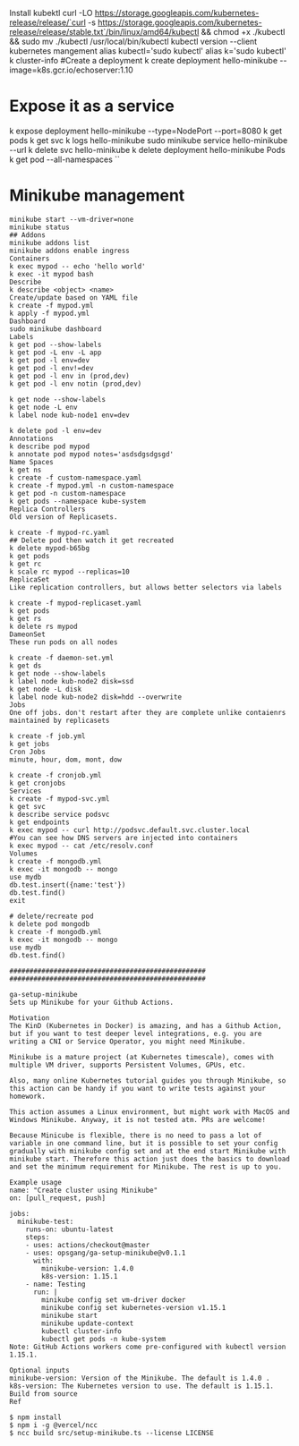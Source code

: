 Install kubektl
curl -LO https://storage.googleapis.com/kubernetes-release/release/`curl -s https://storage.googleapis.com/kubernetes-release/release/stable.txt`/bin/linux/amd64/kubectl && chmod +x ./kubectl && sudo mv ./kubectl /usr/local/bin/kubectl
kubectl version --client
kubernetes mangement
alias kubectl='sudo kubectl'
alias k='sudo kubectl'
k cluster-info
#Create a deployment
k create deployment hello-minikube --image=k8s.gcr.io/echoserver:1.10
# Expose it as a service
k expose deployment hello-minikube --type=NodePort --port=8080
k get pods
k get svc
k logs hello-minikube
sudo minikube service hello-minikube --url
k delete svc hello-minikube
k delete deployment hello-minikube
Pods
k get pod --all-namespaces
``


# Minikube management
``` shell
minikube start --vm-driver=none
minikube status
## Addons
minikube addons list
minikube addons enable ingress
Containers
k exec mypod -- echo 'hello world'
k exec -it mypod bash
Describe
k describe <object> <name>
Create/update based on YAML file
k create -f mypod.yml
k apply -f mypod.yml
Dashboard
sudo minikube dashboard
Labels
k get pod --show-labels
k get pod -L env -L app
k get pod -l env=dev
k get pod -l env!=dev
k get pod -l env in (prod,dev)
k get pod -l env notin (prod,dev)

k get node --show-labels
k get node -L env
k label node kub-node1 env=dev

k delete pod -l env=dev
Annotations
k describe pod mypod
k annotate pod mypod notes='asdsdgsdgsgd'
Name Spaces
k get ns
k create -f custom-namespace.yaml
k create -f mypod.yml -n custom-namespace
k get pod -n custom-namespace
k get pods --namespace kube-system
Replica Controllers
Old version of Replicasets.

k create -f mypod-rc.yaml
## Delete pod then watch it get recreated
k delete mypod-b65bg
k get pods
k get rc
k scale rc mypod --replicas=10
ReplicaSet
Like replication controllers, but allows better selectors via labels

k create -f mypod-replicaset.yaml
k get pods
k get rs
k delete rs mypod
DameonSet
These run pods on all nodes

k create -f daemon-set.yml
k get ds
k get node --show-labels
k label node kub-node2 disk=ssd
k get node -L disk
k label node kub-node2 disk=hdd --overwrite
Jobs
One off jobs. don't restart after they are complete unlike contaienrs maintained by replicasets

k create -f job.yml
k get jobs
Cron Jobs
minute, hour, dom, mont, dow

k create -f cronjob.yml
k get cronjobs
Services
k create -f mypod-svc.yml
k get svc
k describe service podsvc
k get endpoints
k exec mypod -- curl http://podsvc.default.svc.cluster.local
#You can see how DNS servers are injected into containers
k exec mypod -- cat /etc/resolv.conf
Volumes
k create -f mongodb.yml
k exec -it mongodb -- mongo
use mydb
db.test.insert({name:'test'})
db.test.find()
exit

# delete/recreate pod
k delete pod mongodb
k create -f mongodb.yml
k exec -it mongodb -- mongo
use mydb
db.test.find()

#################################################
#################################################

ga-setup-minikube
Sets up Minikube for your Github Actions.

Motivation
The KinD (Kubernetes in Docker) is amazing, and has a Github Action, but if you want to test deeper level integrations, e.g. you are writing a CNI or Service Operator, you might need Minikube.

Minikube is a mature project (at Kubernetes timescale), comes with multiple VM driver, supports Persistent Volumes, GPUs, etc.

Also, many online Kubernetes tutorial guides you through Minikube, so this action can be handy if you want to write tests against your homework.

This action assumes a Linux environment, but might work with MacOS and Windows Minikube. Anyway, it is not tested atm. PRs are welcome!

Because Minicube is flexible, there is no need to pass a lot of variable in one command line, but it is possible to set your config gradually with minikube config set and at the end start Minikube with minikube start. Therefore this action just does the basics to download and set the minimum requirement for Minikube. The rest is up to you.

Example usage
name: "Create cluster using Minikube"
on: [pull_request, push]

jobs:
  minikube-test:
    runs-on: ubuntu-latest
    steps:
    - uses: actions/checkout@master
    - uses: opsgang/ga-setup-minikube@v0.1.1
      with:
        minikube-version: 1.4.0
        k8s-version: 1.15.1
    - name: Testing
      run: |
        minikube config set vm-driver docker
        minikube config set kubernetes-version v1.15.1
        minikube start
        minikube update-context
        kubectl cluster-info
        kubectl get pods -n kube-system
Note: GitHub Actions workers come pre-configured with kubectl version 1.15.1.

Optional inputs
minikube-version: Version of the Minikube. The default is 1.4.0 .
k8s-version: The Kubernetes version to use. The default is 1.15.1.
Build from source
Ref

$ npm install
$ npm i -g @vercel/ncc
$ ncc build src/setup-minikube.ts --license LICENSE
